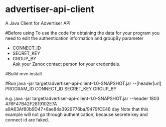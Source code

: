 # advertiser-api-client
A Java Client for Advertiser API

#Before using
To use the code for obtaining the data for your program you need to edit the authentication information and groupBy parameter
* CONNECT_ID
* SECRET_KEY
* GROUP_BY  
Ask your Zanox contact person for your credentials.

#Build
mvn install

#Run
java -jar target/advertiser-api-client-1.0-SNAPSHOT.jar  --[header|url] PROGRAM_ID CONNECT_ID SECRET_KEY GROUP_BY

e.g.
java -jar target/advertiser-api-client-1.0-SNAPSHOT.jar --header 1803 476F47B42F2819102E7A a9A63Af80b9D47+8ae84a3929776ba/9479fCE46 day
Note that this example will not go through authentication, because secrete key and connect id are faked.